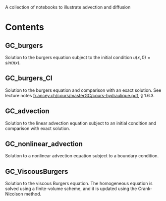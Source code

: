 A collection of notebooks to illustrate advection and diffusion

# Contents

## GC_burgers
Solution to the burgers equation subject to the initial condition $u(x,0)=sin(\pi x)$.

## GC_burgers_CI
Solution to the burgers equation and comparison with an exact solution. See lecture notes [fr.ancey.ch/cours/masterGC/cours-hydraulique.pdf](http://fr.ancey.ch/cours/masterGC/cours-hydraulique.pdf), § 1.6.3.

## GC_advection
Solution to the linear advection equation subject to an initial condition and comparison with exact solution.

## GC_nonlinear_advection
Solution to a nonlinear advection equation subject to a boundary condition.

## GC_ViscousBurgers
Solution to the viscous Burgers equation. The homogeneous equation is solved using a finite-volume scheme, and it is updated using the Crank-Nicolson method.
